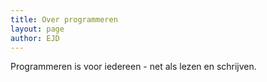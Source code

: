```yaml
---
title: Over programmeren
layout: page
author: EJD
---
```



Programmeren is voor iedereen - net als lezen en schrijven.

